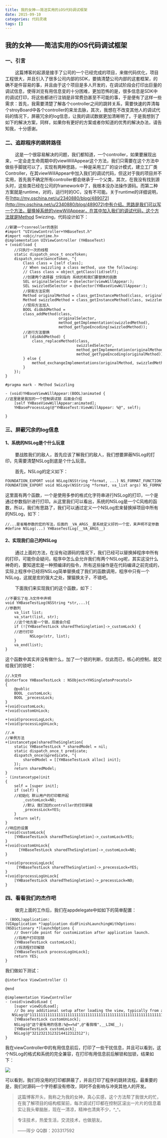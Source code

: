 ```yaml
---
title: 我的女神——简洁实用的iOS代码调试框架
date: 2015-09-10
categories: 代码灵魂
tags: []
---
```

## 我的女神——简洁实用的iOS代码调试框架

### 一、引言

        这篇博客的起源是接手了公司的一个已经完成的项目，来做代码优化，项目工程很大，并且引入了很多公司内部的SDK，要搞清楚公司内部的这套框架，的确不是件容易的事，并且由于这个项目是多人开发的，在调试阶段会打印出巨量的调试信息，使得浏览有用信息变的十分困难，更加恐怖的是，很多信息是SDK中的调试打印，将这些都进行注销是非常费劲甚至不可能的事，于是便有了这样一些需求：首先，我需要清楚了解各个controller之间的跳转关系，需要快速的弄清每个stroyBoard中各个controller的来龙去脉，其次，我想在不改变其他人的调试代码的情况下，屏蔽冗余的log信息，让我的调试数据更加清晰明了。于是我想到了如下的解决方案，同样，如果你有更好的方案或者你知道的优秀的解决办法，请告知我，十分感谢。

### 二、追踪程序的跳转路径

        这是一个很容易解决的问题，我们都知道，一个controller，如果要展现出来，一定会走生命周期中的viewWillAppear这个方法，我们只需要在这个方法中做些手脚就可以了，实现有两种思路，一种是采用工厂的设计模式，建立工厂类Controller，在其viewWillAppear中加入我们的调试代码，但这对于我的项目并不实用，首先我不确定所有controller都会继承于一个父类，其次，在我没有找到源头时，这些类已经在公司的framework中了，我根本没办法操作源码。而第二种方案就是runtime，对的，运行时的OC，没有不可能。关于runtime的详细说明，在[http://my.oschina.net/u/2340880/blog/489072](http://my.oschina.net/u/2340880/blog/489072)中有介绍。思路是我们可以写一个方法，替换掉系统的viewWillAppear，在其中加入我们的调试代码，这个方法就是Method Swizzing，代码设计如下：

```
//新建一个conreoller的类别
#import "UIViewController+YHBaseTest.h"
#import <objc/runtime.h>
@implementation UIViewController (YHBaseTest)
+ (void)load {
    //只执行一次的线程
    static dispatch_once_t onceToken;
    dispatch_once(&onceToken, ^{
        Class class = [self class];
        // When swizzling a class method, use the following:
        // Class class = object_getClass((id)self);
        //创建两个选择器 分别指向 系统的和我们要替换的函数
        SEL originalSelector = @selector(viewWillAppear:);
        SEL swizzledSelector = @selector(YHBaseViewWillAppear:);
        //获取方法实例
        Method originalMethod = class_getInstanceMethod(class, originalSelector);
        Method swizzledMethod = class_getInstanceMethod(class, swizzledSelector);
        //现将方法加入
        BOOL didAddMethod =
        class_addMethod(class,
                        originalSelector,
                        method_getImplementation(swizzledMethod),
                        method_getTypeEncoding(swizzledMethod));
        //进行方法替换
        if (didAddMethod) {
            class_replaceMethod(class,
                                swizzledSelector,
                                method_getImplementation(originalMethod),
                                method_getTypeEncoding(originalMethod));
        } else {
            method_exchangeImplementations(originalMethod, swizzledMethod);
        }
    });
}

#pragma mark - Method Swizzling

- (void)YHBaseViewWillAppear:(BOOL)animated {
//这里是是我加的一个控制调试锁 后面会介绍
    [self YHBaseViewWillAppear:animated];
    YHBaseProcessLog(@"YHBaseTest:ViewWillAppear: %@", self);
    
}
```

### 三、屏蔽冗余的log信息

#### 1、系统的NSLog是个什么玩意

        要战胜我们的敌人，首先应该了解我们的敌人，我们想要屏蔽NSLog的打印，先需要清楚NSLog到底是个什么玩意。

        首先，NSLog的定义如下：

```
FOUNDATION_EXPORT void NSLog(NSString *format, ...) NS_FORMAT_FUNCTION(1,2);
FOUNDATION_EXPORT void NSLogv(NSString *format, va_list args) NS_FORMAT_FUNCTION(1,0);
```

这里面有两个函数，一个是使用多参的格式化字符串进行NSLog的打印，一个是通过参数指针进行打印。从这里我们可以看出，系统的NSLog是一个C风格的函数，所以，我们有思路了，我们可以通过定义一个NSLog宏来替换掉项目中所有的NSLog，如下：

```
//...是省略参数的宏的写法，后面的__VA_ARGS__是系统定义好的一个宏，来声明不定参数
#define NSLog(...) YHBaseTestLog(__VA_ARGS__)
```

#### 2、实现我们自己的NSLog

        通过上面的方法，在没有动源码的情况下，我们已经可以替换掉程序中所有的打印，可能你会疑问，程序中怎么会允许我们有两个NSLog呢，其实这没什么神奇的，要知道宏是一种预编译的指令，所有这些操作是在代码编译之前完成的，实际上程序中已经将NSLog简单替换成了我们的函数调用，程序中只有一个NSLog，这就是宏的强大之处，狸猫换太子，不错吧。

        下面我们来实现我们的这个函数，如下：

```
//不要忘了在.h文件中声明
void YHBaseTestLog(NSString *str,...){
//参数列
    va_list list;
    va_start(list, str);
    //这个地方是一个锁，后面会介绍
    if (![YHBaseTestLock sharedTheSingletion]->_customLock) {
    //进行打印
           NSLogv(str, list);
    }
    va_end(list);
}
```

这个函数中其实并没有做什么，加了一个锁的判断，仅此而已，核心的控制，就交给我们的锁吧：

```
//.h文件
@interface YHBaseTestLock : NSObject<YHSingletonProcotol>
{
    @public
    BOOL _customLock;
    BOOL _precessLock;
}
+(void)customLock;
+(void)customUnLock;

+(void)processLogLock;
+(void)processLogUnLock;

//.m
//单例方法
+(instancetype)sharedTheSingletion{
    static YHBaseTestLock * sharedModel = nil;
    static dispatch_once_t predicate;
    dispatch_once(&predicate, ^{
        sharedModel = [[YHBaseTestLock alloc] init];
    });
    return sharedModel;
}
- (instancetype)init
{
    self = [super init];
    if (self) {
    //初始化 默认用户的打印都开起
        _customLock=NO;
        //默认 我们加的controller的打印屏蔽
        _precessLock=YES;
    }
    return self;
}
//响应的设置
+(void)customLock{
    [YHBaseTestLock sharedTheSingletion]->_customLock=YES;
}
+(void)customUnLock{
      [YHBaseTestLock sharedTheSingletion]->_customLock=NO;
}

+(void)processLogLock{
     [YHBaseTestLock sharedTheSingletion]->_precessLock=YES;
}
+(void)processLogUnLock{
    [YHBaseTestLock sharedTheSingletion]->_precessLock=NO;
}
```

### 四、看看我们的杰作吧

        做完上面的工作后，我们在appdelegate中如如下的简单配置：

```
- (BOOL)application:(UIApplication *)application didFinishLaunchingWithOptions:(NSDictionary *)launchOptions {
    // Override point for customization after application launch.
    //将用户打印加锁
    [YHBaseTestLock customLock];
    //将流程打印解锁
    [YHBaseTestLock processLogUnLock];
    return YES;
}
```

我们做如下测试：

```
@interface ViewController ()

@end

@implementation ViewController
- (void)viewDidLoad {
    [super viewDidLoad];
    // Do any additional setup after loading the view, typically from a nib.
   NSLog(@"111111111111111111111111111111111111111111111111111111111111111");
    [YHBaseTestLock customUnLock];
    NSLog(@"这个是有用的信息:%@==%d",@"看我哦",__LINE__);
    [YHBaseTestLock customLock];
    NSLog(@"32123213123214412312312");
}
```

我在viewController中的有用信息前后，打印了一些干扰信息，并且可以看到，这个NSLog的格式和系统的完全兼容，在打印有用信息前后解锁和加锁，结果如下：

![](http://static.oschina.net/uploads/space/2015/0910/214659_H6RY_2340880.png)

可以看到，我们将没用的打印都屏蔽了，并且打印了程序的跳转流程。最重要的是，我们对源码一个字符都没有修改，同时不会影响与冲突其他人的开发。

> 这篇博客开头，我称之为我的女神，真心实感，这个方法帮了我很大的忙，在我了解项目的结构框架前，每次调试打印都在控制区滚出一片片的信息着实让我头晕脑胀，现在一清凉，精神也清爽不少，^_^。

> 专注技术，热爱生活，交流技术，也做朋友。
> 
> ——珲少 QQ群：203317592
